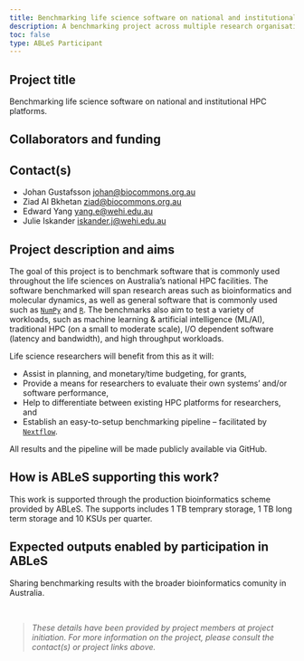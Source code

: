 ```yaml
---
title: Benchmarking life science software on national and institutional HPC platforms.
description: A benchmarking project across multiple research organisations.
toc: false
type: ABLeS Participant
---
```


## Project title

Benchmarking life science software on national and institutional HPC platforms.

## Collaborators and funding


## Contact(s)

- Johan Gustafsson <johan@biocommons.org.au>
- Ziad Al Bkhetan <ziad@biocommons.org.au>
- Edward Yang <yang.e@wehi.edu.au>
- Julie Iskander <iskander.j@wehi.edu.au>


## Project description and aims

The goal of this project is to benchmark software that is commonly used throughout the life sciences on Australia’s national HPC facilities. The software benchmarked will span research areas such as bioinformatics and molecular dynamics, as well as general software that is commonly used such as [`NumPy`](https://bio.tools/numpy) and [`R`](https://bio.tools/r). The benchmarks also aim to test a variety of workloads, such as machine learning & artificial intelligence (ML/AI), traditional HPC (on a small to moderate scale), I/O dependent software (latency and bandwidth), and high throughput workloads.

Life science researchers will benefit from this as it will:

- Assist in planning, and monetary/time budgeting, for grants, 
- Provide a means for researchers to evaluate their own systems’ and/or software performance, 
- Help to differentiate between existing HPC platforms for researchers, and 
- Establish an easy-to-setup benchmarking pipeline – facilitated by [`Nextflow`](https://bio.tools/nextflow).

All results and the pipeline will be made publicly available via GitHub.



## How is ABLeS supporting this work?

This work is supported through the production bioinformatics scheme provided by ABLeS. The supports includes 1 TB temprary storage, 1 TB long term storage and 10 KSUs per quarter.

## Expected outputs enabled by participation in ABLeS

Sharing benchmarking results with the broader bioinformatics comunity in Australia.


<br/>

> *These details have been provided by project members at project initiation. For more information on the project, please consult the contact(s) or project links above.*
